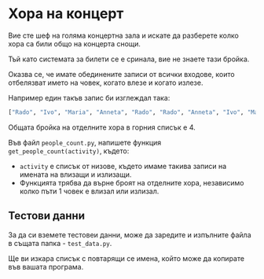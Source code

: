 # Хора на концерт

Вие сте шеф на голяма концертна зала и искате да разберете колко хора са били общо на концерта снощи.

Тъй като системата за билети се е сринала, вие не знаете тази бройка.

Оказва се, че имате обединените записи от всички входове, които отбелязват името на човек, когато влезе и когато излезе.

Например един такъв запис би изглеждал така:

```python
["Rado", "Ivo", "Maria", "Anneta", "Rado", "Rado", "Anneta", "Ivo", "Maria", "Rado"]
```

Общата бройка на отделните хора в горния списък е 4.

Във файл `people_count.py`, напишете функция `get_people_count(activity)`, където:

* `activity` е списък от низове, където имаме такива записи на имената на влизащи и излизащи.
* Функцията трябва да върне броят на отделните хора, независимо колко пъти 1 човек е влизал или излизал.

## Тестови данни

За да си вземете тестовеи данни, може да заредите и изпълните файла в същата папка - `test_data.py`.

Ще ви изкара списък с повтарящи се имена, който може да копирате във вашата програма.
